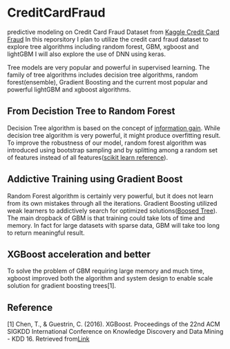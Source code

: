 # CreditCardFraud
predictive modeling on Credit Card Fraud Dataset from [Kaggle Credit Card Fraud](https://www.kaggle.com/mlg-ulb/creditcardfraud)
In this reporsitory I plan to utilize the credit card fraud dataset to explore tree algorithms including random forest, GBM, xgboost and lightGBM
I will also explore the use of DNN using keras.

Tree models are very popular and powerful in supervised learning. The family of tree algorithms includes decision tree algorithms, random forest(ensemble), Gradient Boosting and the current most popular and powerful lightGBM and xgboost algorithms.

## From Decistion Tree to Random Forest
Decision Tree algorithm is based on the concept of [information gain](https://en.wikipedia.org/wiki/Information_gain_in_decision_trees). While decision tree algorithm is very powerful, it might produce overfitting result. To improve the robustness of our model, random forest algorithm was introduced using bootstrap sampling and by splitting among a random set of features instead of all features([scikit learn reference](http://scikit-learn.org/stable/modules/ensemble.html)).

## Addictive Training using Gradient Boost
Random Forest algorithm is certainly very powerful, but it does not learn from its own mistakes through all the iterations. Gradient Boosting utilized weak learners to addictively search for optimized solutions([Boosed Tree](https://homes.cs.washington.edu/~tqchen/pdf/BoostedTree.pdf)). The main dropback of GBM is that training could take lots of time and memory. In fact for large datasets with sparse data, GBM will take too long to return meaningful result.

## XGBoost acceleration and better
To solve the problem of GBM requiring large memory and much time, xgboost improved both the algorithm and system design to enable scale solution for gradient boosting trees[1].







## Reference

[1] Chen, T., & Guestrin, C. (2016). XGBoost. Proceedings of the 22nd ACM SIGKDD International Conference on Knowledge Discovery and Data Mining - KDD 16. Retrieved from[Link](http://www.kdd.org/kdd2016/papers/files/rfp0697-chenAemb.pdf)
